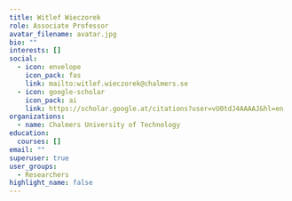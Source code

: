 ```yaml
---
title: Witlef Wieczorek
role: Associate Professor
avatar_filename: avatar.jpg
bio: ""
interests: []
social:
  - icon: envelope
    icon_pack: fas
    link: mailto:witlef.wieczorek@chalmers.se
  - icon: google-scholar
    icon_pack: ai
    link: https://scholar.google.at/citations?user=vU0tdJ4AAAAJ&hl=en
organizations:
  - name: Chalmers University of Technology
education:
  courses: []
email: ""
superuser: true
user_groups:
  - Researchers
highlight_name: false
---
```

